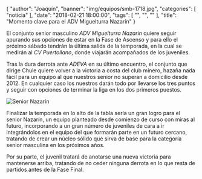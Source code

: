 {
  "author": "Joaquín",
  "banner": "img/equipos/smb-1718.jpg",
  "categories": [
    "noticia"
  ],
  "date": "2018-02-21 18:00:00",
  "tags": [
    "",
    "",
	""
  ],
  "title": "Momento clave para el ADV Miguelturra Nazarín"
}

El conjunto senior masculino _ADV Miguelturra Nazarín_ quiere seguir
apurando sus opciones de estar en la Fase de Ascenso y para ello el
próximo sábado tendrán la última salida de la temporada, en la cual se
medirán al _CV Puertollano_, donde viajarán acompañados de los
juveniles.

Tras la dura derrota ante _ADEVA_ en su último encuentro, el conjunto
que dirige Chule quiere volver a la victoria a costa del club minero,
hazaña nada fácil para un equipo al que nuestros senior no superan a
domicilio desde 2012. En cualquier caso los nuestros darán todo por
llevarse los tres puntos y seguir con opciones de terminar la liga en
los dos primeros puestos.

![Senior Nazarín](../../../../../img/equipos/smb-1718.jpg)

Finalizar la temporada en lo alto de la tabla sería un gran logro para
el senior Nazarín, un equipo planteado desde comienzo de curso con
miras al futuro, incorporando a un gran número de juveniles de cara a
ir integrándolos en el equipo del que formarán parte en un futuro
cercano, tratando de crear un núcleo sólido que sirva de base para la
categoría senior masculina en los próximos años.

Por su parte, el juvenil tratará de anotarse una nueva victoria para
mantenerse arriba, tratando de no ceder ninguna derrota en lo que
resta de partidos antes de la Fase Final.
